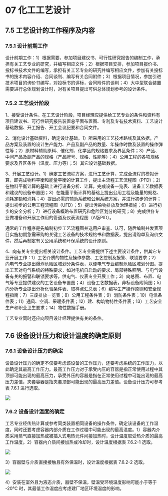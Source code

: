 # 07 化工工艺设计

## 7.5 工艺设计的工作程序及内容 

### 7.5.1 设计前期工作

设计前期工作：1）根据需要，参加项目建议书、可行性研究报告的编制工作，承担有关工艺专业的研究，并编写相应文件；2）根据项目安排，参加项目报价书、投标书技术文件的编写，承担有关工艺专业的研究并编写相应文件，参加有关投标书的技术内容介绍、合同谈判、编写有关合同附件；3）根据项目情况，参加引进技术项目的询价书编写，对投标书的评标，合同附件的谈判；4）大中型联合装置需要进行总体规划设计时，对有关项目提出可供总体规划参考的设计条件。

### 7.5.2 工艺设计阶段

1、接受设计条件。在工艺设计阶段，项目经理应提供给工艺专业的条件和资料有项目建议书、可行性研究报告装置总平面布置图、专利及专有技术资料、工艺设计基础数据、开工报告、开工会议纪要和合同文件。

2、消化设计基础资料，确定设计基础。1）所采用的工艺技术路线及其依据，产品方案及装置的设计生产能力、产品及副产品的数量、年操作时数及装置的操作弹性等；2）原材料辅助原料、催化剂、化学品的规格要求及界区条件；3）产品、中间产品及副产品的规格（产品牌号、规格、性能等）；4）公用工程的各项规格要求及界区条件（温度、压力等）；5）其它设计基础数据。

3、开展工艺设计。1）确定工艺流程方案，进行工艺计算，完成全流程的模拟计算，即完成物料平衡和能量平衡的计算工作，提出主流程工艺流程图（PFD）；2）在物料平衡计算的基础上进行设备分析、计算，完成设备一览表、设备工艺数据表和建议的设备布置图；3）在能量平衡计算的基础上提出公用工程及能量的规格、消耗定额和消耗；4）提出必需的辅助系统和公用系统方案，并进行初步的计算；提出初步的公用工程流程图（UFD）；5）提出污染物排放及治理措施；6）进行初步的安全分析；7）进行设备概略布置硏究和危险区划分的研究；8）完成供各专业做准备和开展工作用的管道及仪表流程图（A版PID）。

通常的工作程序是先编制初步工艺流程图并送用户审査、认可，随后编制并发表项目实施初期急需釆购的关键工艺设备的技术规格书和数据表，提出请购单及询价文件，然后再制定有关公用系统和环保系统的设计原则。

4、向有关专业提出相关设计条件。工艺专业需提供下述主要设计条件，供其它专业开展工作：1）工艺介质的物性及操作参数、工艺控制及报警、联锁要求；2）向电气专业提出爆炸危险区域划分条件表，以便电气专业编制危险区域划分图。提出工艺对电气系统的特殊要求，如对电机自启动的要求、局部特殊照明、与电气设备有关的报警和联锁要求等，供电气、仪表专业开展工作；3）向总图、布置、电气等专业提供建议的工艺设备布置图；4）设备工艺数据表，非标设备附简图；5）向分析专业提出分析化验条件表、取样点汇总表；6）编写生产操作原则和安全规程指南；7）三废排放一览表；8）公用工程条件表；9）消防条件表；10）电信条件表；11）通风、空调、采暖条件表；12）建、构筑物特性条件表；13）工艺安全生产和职业卫生要求；14）物性数据手册。

工艺专业同时还应向项目设计经理提供有关的条件。

## 7.6 设备设计压力和设计温度的确定原则

### 7.6.1 设备设计压力的确定

设备设计压力的确定不仅要考虑该设备的工作压力，还要考虑系统的工作压力，以此确定其最高工作压力。最高工作压力对于承受内压的容器是指正常使用过程中其顶部可能出现的最高压力，承受外压的容器是指在正常使用过程中可能出现的最高压力差值，夹套容器是指夹套顶部可能出现的最高压力差值。设备设计压力可参考表 7.6.1 进行选取。

![](https://raw.githubusercontent.com/dalong0514/selfstudy/master/图片链接/化工书籍/2019619.PNG)

### 7.6.2 设备设计温度的确定

工艺专业经传热计算或参考同类装置相同设备的操作条件，确定该设备的工作温度，同时还要考虑容器内部介质在工作过程中可能出现的最高温度。1）容器内介质采用蒸气直接加热或被插入式电热元件间接加热时，设计温度取受热介质的最高工作温度。2）容器内介质间接加热或冷却时，设计温度根据表 7.6.2-1 选取。
 
 ![](https://raw.githubusercontent.com/dalong0514/selfstudy/master/图片链接/化工书籍/2019620.PNG)
 
3）容器壁与介质直接接触且有外保温时，设计温度根据表 7.6.2-2 选取。
 
 ![](https://raw.githubusercontent.com/dalong0514/selfstudy/master/图片链接/化工书籍/2019621.PNG)
 
4）安装在室外且为液态介质，器壁不保温，壁温受环境温度影响可能小于等于 -20℃ 时，其最低工作温度应考虑建厂地区环境温度的影响。